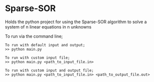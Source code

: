 # Sparse-SOR
Holds the python project for using the Sparse-SOR algorithm to solve a system of n linear equations in n unknowns


To run via the command line;

    To run with default input and output;
    >> python main.py

    To run with custom input file;
    >> python main.py <path_to_input_file.in>

    To run with custom input and output file;
    >> python main.py <path_to_input_file.in> <path_to_output_file.out>
